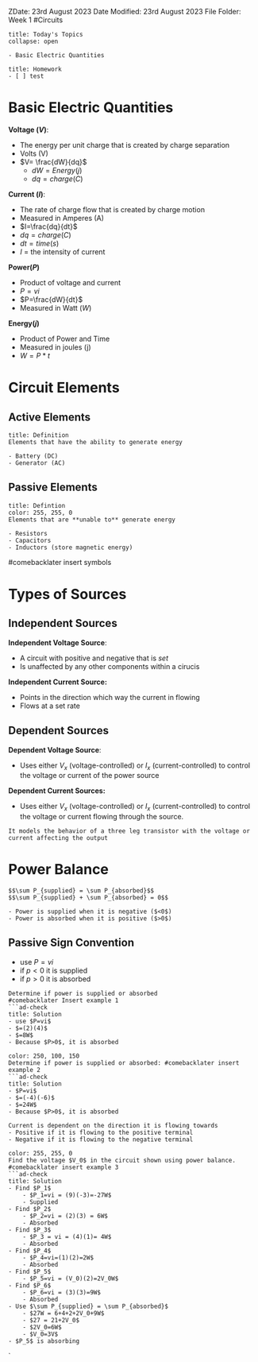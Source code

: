 ZDate: 23rd August 2023
Date Modified: 23rd August 2023
File Folder: Week 1
#Circuits

```ad-abstract
title: Today's Topics
collapse: open

- Basic Electric Quantities

```

```ad-note
title: Homework
- [ ] test
```

# Basic Electric Quantities

**Voltage ($V$)**: 
- The energy per unit charge that is created by charge separation
- Volts (V)
- $V= \frac{dW}{dq}$
	- $dW = Energy (j)$
	- $dq = charge (C)$

**Current ($I$)**:
- The rate of charge flow that is created by charge motion
- Measured in Amperes (A)
- $I=\frac{dq}{dt}$
- $dq = charge (C)$
- $dt = time(s)$
- $I$ = the intensity of current

**Power($P$)**
- Product of voltage and current
- $P = vi$
- $P=\frac{dW}{dt}$
- Measured in Watt ($W$)

**Energy($j$)**
- Product of Power and Time
- Measured in joules (j)
- $W = P*t$

# Circuit Elements

## Active Elements

```ad-summary
title: Definition
Elements that have the ability to generate energy
```

```ad-example
- Battery (DC)
- Generator (AC)
```

## Passive Elements

```ad-summary
title: Defintion
color: 255, 255, 0
Elements that are **unable to** generate energy
```

```ad-example
- Resistors
- Capacitors
- Inductors (store magnetic energy)
```

#comebacklater insert symbols
# Types of Sources

## Independent Sources

**Independent Voltage Source**:
- A circuit with positive and negative that is *set* 
- Is unaffected by any other components within a cirucis

**Independent Current Source:**
- Points in the direction which way the current in flowing 
- Flows at a set rate

## Dependent Sources

**Dependent Voltage Source**:
- Uses either $V_x$ (voltage-controlled) or $I_x$ (current-controlled) to control the voltage or current of the power source

**Dependent Current Sources:**
- Uses either $V_x$ (voltage-controlled) or $I_x$ (current-controlled) to control the voltage or current flowing through the source.

```ad-note
It models the behavior of a three leg transistor with the voltage or current affecting the output
```

# Power Balance

```ad-important
$$\sum P_{supplied} = \sum P_{absorbed}$$
$$\sum P_{supplied} + \sum P_{absorbed} = 0$$
```

```ad-note
- Power is supplied when it is negative ($<0$)
- Power is absorbed when it is positive ($>0$)
```
## Passive Sign Convention
- use $P=vi$
- if $p<0$ it is supplied
- if $p>0$ it is absorbed

```ad-example
Determine if power is supplied or absorbed
#comebacklater Insert example 1
```ad-check
title: Solution
- use $P=vi$
- $=(2)(4)$
- $=8W$
- Because $P>0$, it is absorbed
```

```ad-example
color: 250, 100, 150
Determine if power is supplied or absorbed: #comebacklater insert example 2
```ad-check
title: Solution
- $P=vi$
- $=(-4)(-6)$
- $=24W$
- Because $P>0$, it is absorbed
```

```ad-important
Current is dependent on the direction it is flowing towards
- Positive if it is flowing to the positive terminal
- Negative if it is flowing to the negative terminal
```

```ad-example
color: 255, 255, 0
Find the voltage $V_0$ in the circuit shown using power balance. #comebacklater insert example 3
```ad-check
title: Solution
- Find $P_1$
	- $P_1=vi = (9)(-3)=-27W$
	- Supplied
- Find $P_2$
	- $P_2=vi = (2)(3) = 6W$
	- Absorbed 
- Find $P_3$
	- $P_3 = vi = (4)(1)= 4W$
	- Absorbed
- Find $P_4$
	- $P_4=vi=(1)(2)=2W$
	- Absorbed
- Find $P_5$
	- $P_5=vi = (V_0)(2)=2V_0W$
- Find $P_6$
	- $P_6=vi = (3)(3)=9W$
	- Absorbed
- Use $\sum P_{supplied} = \sum P_{absorbed}$
	- $27W = 6+4+2+2V_0+9W$
	- $27 = 21+2V_0$
	- $2V_0=6W$
	- $V_0=3V$
- $P_5$ is absorbing
```

`
